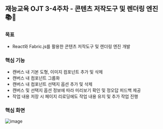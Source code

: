## 재능교육 OJT 3-4주차 - 콘텐츠 저작도구 및 렌더링 엔진 📚🔎


### 목표
- React와 Fabric.js를 활용한 콘텐츠 저작도구 및 렌더링 엔진 개발

### 핵심 기능
- 캔버스 내 기본 도형, 이미지 컴포넌트 추가 및 삭제
- 캔버스 내 컴포넌트 그룹화
- 캔버스 내 컴포넌트 선택지 옵션 추가 및 삭제
- 캔버스 및 선택지 옵션 정보에 따라 미리보기 확인 및 정오답 피드백 제공
- 작업 내용 저장 시 페이지 리로딩에도 작업 내용 유지 및 추가 작업 진행

### 핵심 화면
![image](https://github.com/Heojiyeon/jei-ojt-week3-4/assets/33304871/1b5481a6-0b2a-4b0e-b5af-085b827cbc69)
